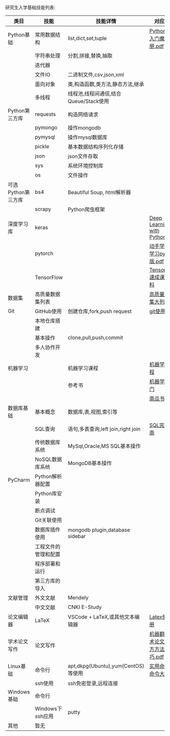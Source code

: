 研究生入学基础技能列表:

| 类目               | 技能                 | 技能详情                              | 对应文件                                                                                                                                                        |
| ------------------ | -------------------- | ------------------------------------- | --------------------------------------------------------------------------------------------------------------------------------------------------------------- |
| Python基础         | 常用数据结构         | list,dict,set,tuple                   | [Python快速入门魔力手册.pdf](https://github.com/gqduke/tyut_dm_research_resources/blob/main/training_files/Python%E5%BF%AB%E9%80%9F%E5%85%A5%E9%97%A8%E9%AD%94%E5%8A%9B%E6%89%8B%E5%86%8C.pdf)       |
|                    | 字符串处理           | 分割,拼接,替换,抽取                   |                                                                                                                                                                 |
|                    | 迭代器               |                                       |                                                                                                                                                                 |
|                    | 文件IO               | 二进制文件,csv,json,xml               |                                                                                                                                                                 |
|                    | 面向对象             | 类,构造函数,类方法,静态方法,继承      |                                                                                                                                                                 |
|                    | 多线程               | 线程池,线程间通信,结合Queue/Stack使用 |                                                                                                                                                                 |
| Python第三方库     | requests             | 构造网络请求                          |                                                                                                                                                                 |
|                    | pymongo              | 操作mongodb                           |                                                                                                                                                                 |
|                    | pymysql              | 操作mysql数据库                       |                                                                                                                                                                 |
|                    | pickle               | 基本数据结构序列化存储                |                                                                                                                                                                 |
|                    | json                 | json文件存取                          |                                                                                                                                                                 |
|                    | sys                  | 系统环境控制库                        |                                                                                                                                                                 |
|                    | os                   | 文件操作                              |                                                                                                                                                                 |
| 可选Python第三方库 | bs4                  | Beautiful Soup, html解析器            |                                                                                                                                                                 |
|                    | scrapy               | Python爬虫框架                        |                                                                                                                                                                 |
| 深度学习库         | keras                |                                       | [Deep Learning with Python.pdf](https://github.com/lvyufeng/1701_research_src/blob/master/organized_documents/admission_training/Deep_Learning_with_Python.pdf) |
|                    | pytorch              |                                       | [动手学深度学习pytorch版.pdf](https://github.com/gqduke/tyut_dm_research_resources/blob/main/training_files/%E5%8A%A8%E6%89%8B%E5%AD%A6%E6%B7%B1%E5%BA%A6%E5%AD%A6%E4%B9%A0pytorch%E7%89%88.pdf)                                                                                                                                                             |
|                    | TensorFlow           |                                       | [Tensorflow2速成课程资料](https://github.com/dipanjanS/tensorflow2-crash-course)                                                                                                                                                             |
|     数据集          | 高质量数据集列表         |                                       |    [高质量数据集大列表](https://github.com/datasets/awesome-data)                                                                                                                                     |
| Git                | GitHub使用           | 创建仓库,fork,push request            | [git使用](https://github.com/gqduke/tyut_dm_research_resources/blob/main/training_files/git%E4%BD%BF%E7%94%A8.pdf)                                                                                                                                                              |
|                    | 本地仓库搭建         |                                       |                                                                                                                                                                 |
|                    | 基本操作             | clone,pull,push,commit                |                                                                                                                                                                 |
|                    | 多人协作开发         |                                       |                                                                                                                                                                 |
| 机器学习           |                      | 机器学习课程                |      [机器学习课程](https://github.com/dair-ai/ML-YouTube-Courses)
|            |                      | 参考书                |      [机器学习入门](https://github.com/dair-ai/ML-YouTube-Courses)
|           |                      |                 |      [南瓜书](https://github.com/dair-ai/ML-YouTube-Courses)
| 数据库基础         | 基本概念             | 数据库,表,视图,索引等                 |                                                                                                                                                                 |
|                    | SQL查询              | 语句,多表查询,left join,right join    |     [SQL完全指南](https://github.com/gqduke/tyut_dm_research_resources/blob/main/training_files/sql%E5%AE%8C%E5%85%A8%E6%8C%87%E5%8D%97.md)                                                                                                                                                        |
|                    | 传统数据库系统       | MySql,Oracle,MS SQL基本操作           |                                                                                                                                                                 |
|                    | NoSQL数据库系统      | MongoDB基本操作                       |                                                                                                                                                                 |
| PyCharm            | Python解析器配置     |                                       |                                                                                                                                                                 |
|                    | Python库安装         |                                       |                                                                                                                                                                 |
|                    | 断点调试             |                                       |                                                                                                                                                                 |
|                    | Git关联使用          |                                       |                                                                                                                                                                 |
|                    | 数据库插件使用       | mongodb plugin,database sidebar       |                                                                                                                                                                 |
|                    | 工程文件的管理和配置 |                                       |                                                                                                                                                                 |
|                    | 程序部署和运行       |                                       |                                                                                                                                                                 |
|                    | 第三方库的导入       |                                       |                                                                                                                                                                 |
| 文献管理           | 外文文献             | Mendely                               |                                                                                                                                                                 |
|                    | 中文文献             | CNKI E-Study                          |                                                                                                                                                                 |
| 论文编辑器         | LaTeX                | VSCode + LaTeX,或其他文本编辑器       |   [Latex使用手册](https://github.com/gqduke/tyut_dm_research_resources/blob/main/training_files/latex%E4%BD%BF%E7%94%A8%E6%89%8B%E5%86%8C.pdf)                                                                                                                                                              |
| 学术论文写作          | 论文写作               |     |[机器翻译学术论⽂写作⽅方法和技巧.pdf](https://github.com/lvyufeng/1701_research_src/blob/master/organized_documents/admission_training/机器翻译学术论⽂文写作⽅方法和技巧.pdf)       |
| Linux基础          | 命令行               | apt,dkpg(Ubuntu),yum(CentOS)等使用    |   [实用命令行命令大列表](https://github.com/ankitshah009/awesome-terminal-hacks)                                                                                                                                                           |
|                    | ssh使用              | ssh免密登录,远程连接                  |                                                                                                                                                                 |
| Windows基础        | 命令行               |                                       |                                                                                                                                                                 |
|                    | Windows下ssh应用     | putty                                 |                                                                                                                                                                 |
| 其他               | 暂无                 |                                       |                                                                                                                                                                 |
